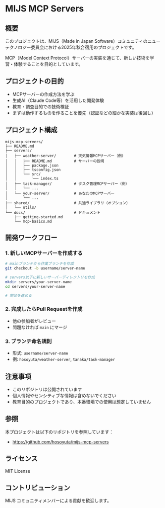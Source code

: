 # MIJS MCP Servers

## 概要

このプロジェクトは、MIJS（Made in Japan Software）コミュニティのニューテクノロジー委員会における2025年秋合宿用のプロジェクトです。

MCP（Model Context Protocol）サーバーの実装を通じて、新しい技術を学習・体験することを目的としています。

## プロジェクトの目的

- MCPサーバーの作成方法を学ぶ
- 生成AI（Claude Code等）を活用した開発体験
- 教育・調査目的での技術検証
- まずは動作するものを作ることを優先（認証などの細かな実装は後回し）

## プロジェクト構成

```
mijs-mcp-servers/
├── README.md
├── servers/
│   ├── weather-server/        # 天気情報MCPサーバー（例）
│   │   ├── README.md          # サーバーの説明
│   │   ├── package.json
│   │   ├── tsconfig.json
│   │   └── src/
│   │       └── index.ts
│   ├── task-manager/          # タスク管理MCPサーバー（例）
│   │   └── ...
│   └── your-server/           # あなたのMCPサーバー
│       └── ...
├── shared/                    # 共通ライブラリ（オプション）
│   └── utils/
└── docs/                      # ドキュメント
    ├── getting-started.md
    └── mcp-basics.md
```

## 開発ワークフロー

### 1. 新しいMCPサーバーを作成する

```bash
# mainブランチから作業ブランチを作成
git checkout -b username/server-name

# servers以下に新しいサーバーディレクトリを作成
mkdir servers/your-server-name
cd servers/your-server-name

# 開発を進める
```

### 2. 完成したらPull Requestを作成

- 他の参加者がレビュー
- 問題なければ `main` にマージ

### 3. ブランチ命名規則

- 形式: `username/server-name`
- 例: `hosoyuta/weather-server`, `tanaka/task-manager`

## 注意事項

- このリポジトリは公開されています
- 個人情報やセンシティブな情報は含めないでください
- 教育目的のプロジェクトであり、本番環境での使用は想定していません

## 参照

本プロジェクトは以下のリポジトリを参照しています：
- https://github.com/hosoyuta/mijs-mcp-servers

## ライセンス

MIT License

## コントリビューション

MIJS コミュニティメンバーによる貢献を歓迎します。
